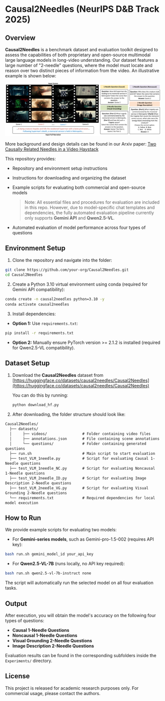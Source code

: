 # Causal2Needles (NeurIPS D&B Track 2025)

## Overview

**Causal2Needles** is a benchmark dataset and evaluation toolkit designed to assess the capabilities of both proprietary and open-source multimodal large language models in long-video understanding. Our dataset features a large number of "2-needle" questions, where the model must locate and reason over two distinct pieces of information from the video. An illustrative example is shown below:

![Figure 1: The evaluation framework of CAUSAL2NEEDLES.](./assets/Figure1.png)

More background and design details can be found in our Arxiv paper: [Two Causally Related Needles in a Video Haystack](https://arxiv.org/abs/2505.19853)

This repository provides:

* Repository and environment setup instructions
* Instructions for downloading and organizing the dataset
* Example scripts for evaluating both commercial and open-source models

  > Note: All essential files and procedures for evaluation are included in this repo. However, due to model-specific chat templates and dependencies, the fully automated evaluation pipeline currently only supports **Gemini API** and **Qwen2.5-VL**. 
* Automated evaluation of model performance across four types of questions

## Environment Setup

1. Clone the repository and navigate into the folder:

```bash
git clone https://github.com/your-org/Causal2Needles.git
cd Causal2Needles
```

2. Create a Python 3.10 virtual environment using conda (required for Gemini API compatibility):

```bash
conda create -n causal2needles python=3.10 -y
conda activate causal2needles
```

3. Install dependencies:

* **Option 1:** Use `requirements.txt`:

```bash
pip install -r requirements.txt
```

* **Option 2:** Manually ensure PyTorch version >= 2.1.2 is installed (required for Qwen2.5-VL compatibility).

## Dataset Setup

1. Download the **Causal2Needles** dataset from [https://huggingface.co/datasets/causal2needles/Causal2Needles](https://huggingface.co/datasets/causal2needles/Causal2Needles)

   You can do this by running:

   ```bash
   python download_hf.py
   ```

2. After downloading, the folder structure should look like:

```
Causal2Needles/
  ├── datasets/
  │     ├── videos/                # Folder containing video files
  │     ├── annotations.json       # File containing scene annotations
  │     └── questions/             # Folder containing generated questions
  ├── run.sh                       # Main script to start evaluation
  ├── test_VLM_1needle.py          # Script for evaluating Causal 1-Needle questions
  ├── test_VLM_1needle_NC.py       # Script for evaluating Noncausal 1-Needle questions
  ├── test_VLM_2needle_ID.py       # Script for evaluating Image Description 2-Needle questions   
  ├── test_VLM_2needle_VG.py       # Script for evaluating Visual Grounding 2-Needle questions
  └── requirements.txt             # Required dependencies for local model execution
```

## How to Run

We provide example scripts for evaluating two models:

* For **Gemini-series models**, such as Gemini-pro-1.5-002 (requires API key):

```bash
bash run.sh gemini_model_id your_api_key
```

* For **Qwen2.5-VL-7B** (runs locally, no API key required):

```bash
bash run.sh qwen2.5-vl-7b-instruct none
```

The script will automatically run the selected model on all four evaluation tasks.

## Output

After execution, you will obtain the model's accuracy on the following four types of questions:

* **Causal 1-Needle Questions**
* **Noncausal 1-Needle Questions**
* **Visual Grounding 2-Needle Questions**
* **Image Description 2-Needle Questions**

Evaluation results can be found in the corresponding subfolders inside the `Experiments/` directory.

## License

This project is released for academic research purposes only. For commercial usage, please contact the authors.
